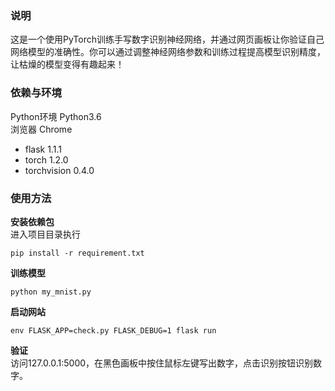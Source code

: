 ### 说明
这是一个使用PyTorch训练手写数字识别神经网络，并通过网页画板让你验证自己网络模型的准确性。你可以通过调整神经网络参数和训练过程提高模型识别精度，让枯燥的模型变得有趣起来！

### 依赖与环境
Python环境 Python3.6  
浏览器     Chrome  

- flask        1.1.1  
- torch        1.2.0  
- torchvision  0.4.0


### 使用方法
**安装依赖包**  
进入项目目录执行  
```
pip install -r requirement.txt
```  
  
**训练模型**
```
python my_mnist.py
```

**启动网站**
```
env FLASK_APP=check.py FLASK_DEBUG=1 flask run
```

**验证**  
访问127.0.0.1:5000，在黑色画板中按住鼠标左键写出数字，点击识别按钮识别数字。